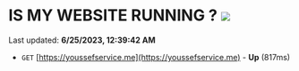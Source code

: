 # IS MY WEBSITE RUNNING ? [![](https://img.shields.io/static/v1?label=Sponsor&message=%E2%9D%A4&logo=GitHub&color=%23fe8e86)](https://github.com/sponsors/<username>)

Last updated: **6/25/2023, 12:39:42 AM**

- `GET` [https://youssefservice.me](https://youssefservice.me) - **Up** (817ms)
